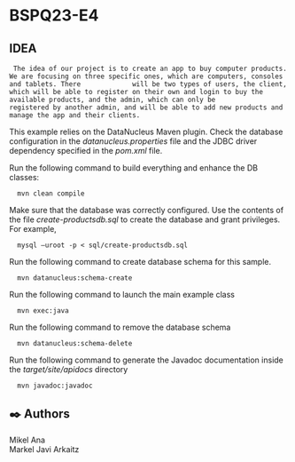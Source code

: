 BSPQ23-E4
===================
## IDEA
     The idea of our project is to create an app to buy computer products. We are focusing on three specific ones, which are computers, consoles and tablets. There             will be two types of users, the client, which will be able to register on their own and login to buy the available products, and the admin, which can only be               registered by another admin, and will be able to add new products and manage the app and their clients.


This example relies on the DataNucleus Maven plugin. Check the database configuration in the *datanucleus.properties* file and the JDBC driver dependency specified in the *pom.xml* file.

Run the following command to build everything and enhance the DB classes:

      mvn clean compile

Make sure that the database was correctly configured. Use the contents of the file *create-productsdb.sql* to create the database and grant privileges. For example,

      mysql –uroot -p < sql/create-productsdb.sql

Run the following command to create database schema for this sample.

      mvn datanucleus:schema-create

Run the following command to launch the main example class 
   
      mvn exec:java

Run the following command to remove the database schema
   
      mvn datanucleus:schema-delete

Run the following command to generate the Javadoc documentation inside the *target/site/apidocs* directory

      mvn javadoc:javadoc

## ✒️ Authors
Mikel
Ana   
Markel
Javi
Arkaitz

